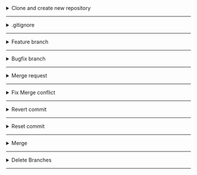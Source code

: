 <details>
<summary> Clone and create new repository </summary>
 <br />

Clone git repository, creating a new local copy and
Push it to your own Gitlab remote repository.

**steps:**
```sh

# clone repository & change into project dir
git clone git@gitlab.com:twn-devops-bootcamp/latest/03-git/git-exercises.git
cd git-exercises

# remove remote repo reference and create your own local repository
rm -rf .git
git init
git add .
git commit -m "Initial commit"

# create git repository on Gitlab and push your newly created local repository to it
git remote add origin git@gitlab.com:{gitlab-user}/{gitlab-repo}.git
git push -u origin master

```

<img src="https://i.imgur.com/SYK4lNH.png" height="80%" width="80%" alt="Disk Sanitization Steps"/>



<img src="https://i.imgur.com/vaOUyih.png" height="80%" width="80%" alt="Disk Sanitization Steps"/>

</details>

******

<details>
<summary> .gitignore </summary>
 <br />

You see that build folders and editor specific folders are in the repository and decide to ignore it as a best practice.

Ignore .idea folder, .DS_Store, out and build folders


**create .gitignore file with following entries*

```sh
.idea 
.DS_Store
out 
build
```

**remove cached commited files and commit .gitignore file**
```sh
git rm --cached .DS_Store

# -r for directories
git rm -r --cached .idea
git rm -r --cached out
git rm -r --cached build

# commit & push the changes
git add .
git commit -m "remove ignored files"
git push
```

<img src="https://i.imgur.com/TYBoyaZ.png" height="80%" width="80%" alt="Disk Sanitization Steps"/>


</details>

******

<details>
<summary> Feature branch </summary>
 <br />

 Create a feature branch and change following:

Upgrade the logstash-logback-encoder version to 7.3
Add image to the index.html file (url: https://www.careeraddict.com/uploads/article/58721/illustration-group-people-team-meeting.jpg)
You are done with the changes. So:

Check your changes using "git diff" and
Commit them if everything is correct.
Note: There is a standard in your team to name commits with descriptive text.

Push your changes to your remote repository.

**steps**
```sh
# create feature branch
git checkout -b feature/changes

# in build.gradle file, line 18, locate the "logstash-logback-encoder" library 
# change version from '5.2' to '7.3'
compile group: 'net.logstash.logback', name: 'logstash-logback-encoder', version: '7.3'

# locate index.html file in src/main/webapp folder
# on line 9, add the image url with 
<img src="https://www.careeraddict.com/uploads/article/58721/illustration-group-people-team-meeting.jpg" width="" />

# check and commit  changes
git diff
git add .
git commit -m "Upgrade logback library and add image url"

# push your changes to remote
git push
```

<img src="https://i.imgur.com/sPtKd0v.png" height="80%" width="80%" alt="Disk Sanitization Steps"/>


</details>

******

<details>
<summary> Bugfix branch </summary>
 <br />

You find out there is a bug in your project, so you need to fix it using a new bugfix branch:

Create a new bugfix branch
Fix the spelling error in Application.java file
You are done with the changes. So:

Check your changes using "git diff" and
Commit them if everything is correct.
Push your changes to your remote repository.


**steps**
```sh
# create bugfix branch
git checkout -b bugfix/changes

# in Application.java file in src/main/java/com, line 22, fix the spelling error
log.info("Java app started");

# check and commit  changes
git diff
git add .
git commit -m "Fix spelling error"

# push your changes to remote
git push
```

<img src="https://i.imgur.com/fiNrlkl.png" height="80%" width="80%" alt="Disk Sanitization Steps"/>


</details>

******


<details>
<summary> Merge request </summary>
 <br />

You are done with the feature, now it needs to be tested and deployed. So:

Merge your feature branch into master (using a merge request)


**steps**
```sh
# merge feature branch into master. Alternatively do the merge from Gitlab UI
git checkout master
git merge feature/changes 

# push the merge to remote master
git push
```

<img src="https://i.imgur.com/u3vzePR.png" height="80%" width="80%" alt="Disk Sanitization Steps"/>


</details>

******

<details>
<summary> Fix Merge conflict </summary>
 <br />
  
You are on the bugfix branch. You notice the logger library version is old, so:

Update it to version 7.2 (Change the same location in bugfix branch)
Some time went by since you opened your bugfix branch, so you want the up-to-date master state to avoid major conflicts.

Merge the master branch in your bugfix branch - fix the merge conflict!

**steps**
```sh
# switch to bugfix branch
git checkout bugfix/changes

# in build.gradle file, line 18, locate the "logstash-logback-encoder" library 
# change version from '5.2' to '7.2'
compile group: 'net.logstash.logback', name: 'logstash-logback-encoder', version: '7.2'

# commit change locally
git add .
git commit -m "upgrade logger library version"

# bring bugfix branch uptodate with master branch. Alternatively do the merge from Gitlab UI
git merge master

# you will get a merge conflict here for build.gradle file, like 18, logback library version 

# fix merge conflict and when done check the state
git status

# if all fixed, you can commit and push the merge into your bugfix branch
git push

```

<img src="https://i.imgur.com/BNcMq4t.png" height="80%" width="80%" alt="Disk Sanitization Steps"/>

<img src="https://i.imgur.com/rnaGNgr.png" height="80%" width="80%" alt="Disk Sanitization Steps"/>



</details>


******

<details>
<summary> Revert commit </summary>
 <br />

Still on the bugfix branch. You also noticed a spelling mistake in the index.html file, so you want to fix that in the same branch.

Fix the spelling mistake and commit the fix
You also want to update the image.

So also change the image url (src) in a separate commit.
You are done with the changes:

Push both commits to the remote repository.


Your team members tell you the previous image was the correct one, so you want to undo it. But since you already pushed to remote, you must revert the change.

Revert the last commit and push your changes to remote repository


**steps**
```sh
# on bugfix branch

# locate index.html in src/main/webapp, line 11 & fix spelling error
<li>Sarah - Full stack devloper</li>

# commit change locally
git add .
git commit -m "Fix spelling error"

# locate index.html in src/main/webapp, line 9 & set image url
<img src="https://www.tameday.com/wp-content/uploads/2018/10/effective-meetings.jpg" width="" />

# commit change locally
git add .
git commit -m "Set image url"

# push both commits to remote
git push

# revert last commit and push the revertion into remote repo
git revert HEAD
git push

```


<img src="https://i.imgur.com/4gh3PsU.png" height="80%" width="80%" alt="Disk Sanitization Steps"/>


</details>

******

<details>
<summary> Reset commit </summary>
 <br />

You found 1 last thing you think must be fixed. Bruno just moved to DevOps team, so Bruno's role must be fixed.

Update the text accordingly
Commit that fix locally (don't push to remote)
However after talking to a colleague, you find out it has already been fixed in another branch. So you want to undo your local commit.

Since commit is only locally, you can reset the commit.

**steps**
```sh
# on bugfix branch

# locate index.html in src/main/webapp, line 15 & make change
<li>Bruno - DevOps engineer</li>

# commit change locally
git add .
git commit -m "Adjust employee role description"

# reset the last local commit, meaning move to the previous commit
git reset --hard HEAD~

```

<img src="https://i.imgur.com/chIRI76.png" height="80%" width="80%" alt="Disk Sanitization Steps"/>

</details>

******

<details>
<summary> Merge </summary>
 <br />

This time you want to merge your branch directly into master without merge request. So:

merge your bugfix branch into master using git CLI (Hint: master branch must be up-to-date before the merge)
Being on the master branch now. Push your merge commit to remote repository

**steps**
```sh
# merge bugfix branch into master
git checkout master
git merge bugfix/changes

```

<img src="https://i.imgur.com/oXcK0Sj.png" height="80%" width="80%" alt="Disk Sanitization Steps"/>


</details>

******

<details>
<summary> Delete Branches </summary>
 <br />

 Now that you are done, both feature and bugfix got deployed and you want to cleanup the old branches.

Delete both branches both locally and remotely


**steps**
```sh
# delete branches remotely via Gitlab UI

# delete branches locally with CLI
git branch -D bugfix/changes
git branch -D feature/changes

```
**<img src="https://i.imgur.com/Lu5C89N.png" height="80%" width="80%" alt="Disk Sanitization Steps"/>

</details>

******
